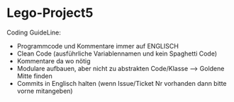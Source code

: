 ﻿# Lego-Project5

Coding GuideLine:

-  Programmcode und Kommentare immer auf ENGLISCH
-  Clean Code (ausführliche Variablennamen und kein Spaghetti Code)
-  Kommentare da wo nötig
-  Modulare aufbauen, aber nicht zu abstrakten Code/Klasse --> Goldene Mitte finden
-  Commits in Englisch halten (wenn Issue/Ticket Nr vorhanden dann bitte vorne mitangeben)
